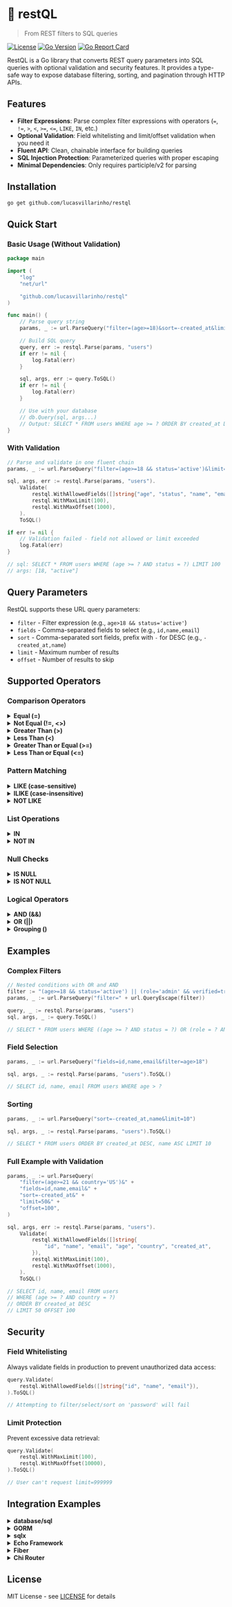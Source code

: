 # 🔁 restQL

> From REST filters to SQL queries

[![License](https://img.shields.io/github/license/lucasvillarinho/noproblem)](https://github.com/lucasvillarinho/restql/blob/master/LICENSE)
[![Go Version](https://img.shields.io/github/go-mod/go-version/lucasvillarinho/restql)](https://github.com/lucasvillarinho/restql)
[![Go Report Card](https://goreportcard.com/badge/github.com/lucasvillarinho/restql)](https://goreportcard.com/report/github.com/lucasvillarinho/restql)

RestQL is a Go library that converts REST query parameters into SQL queries with optional validation and security features. It provides a type-safe way to expose database filtering, sorting, and pagination through HTTP APIs.

## Features

- **Filter Expressions**: Parse complex filter expressions with operators (`=`, `!=`, `>`, `<`, `>=`, `<=`, `LIKE`, `IN`, etc.)
- **Optional Validation**: Field whitelisting and limit/offset validation when you need it
- **Fluent API**: Clean, chainable interface for building queries
- **SQL Injection Protection**: Parameterized queries with proper escaping
- **Minimal Dependencies**: Only requires participle/v2 for parsing

## Installation

```bash
go get github.com/lucasvillarinho/restql
```

## Quick Start

### Basic Usage (Without Validation)

```go
package main

import (
    "log"
    "net/url"

    "github.com/lucasvillarinho/restql"
)

func main() {
    // Parse query string
    params, _ := url.ParseQuery("filter=(age>=18)&sort=-created_at&limit=10")

    // Build SQL query
    query, err := restql.Parse(params, "users")
    if err != nil {
        log.Fatal(err)
    }

    sql, args, err := query.ToSQL()
    if err != nil {
        log.Fatal(err)
    }

    // Use with your database
    // db.Query(sql, args...)
    // Output: SELECT * FROM users WHERE age >= ? ORDER BY created_at DESC LIMIT 10
}
```

### With Validation

```go
// Parse and validate in one fluent chain
params, _ := url.ParseQuery("filter=(age>=18 && status='active')&limit=1000")

sql, args, err := restql.Parse(params, "users").
    Validate(
        restql.WithAllowedFields([]string{"age", "status", "name", "email"}),
        restql.WithMaxLimit(100),
        restql.WithMaxOffset(1000),
    ).
    ToSQL()

if err != nil {
    // Validation failed - field not allowed or limit exceeded
    log.Fatal(err)
}

// sql: SELECT * FROM users WHERE (age >= ? AND status = ?) LIMIT 100
// args: [18, "active"]
```

## Query Parameters

RestQL supports these URL query parameters:

- `filter` - Filter expression (e.g., `age>18 && status='active'`)
- `fields` - Comma-separated fields to select (e.g., `id,name,email`)
- `sort` - Comma-separated sort fields, prefix with `-` for DESC (e.g., `-created_at,name`)
- `limit` - Maximum number of results
- `offset` - Number of results to skip

## Supported Operators

### Comparison Operators

<details>
<summary><b>Equal (=)</b></summary>

```go
params, _ := url.ParseQuery("filter=status='active'")
sql, args, _ := restql.Parse(params, "users").ToSQL()
// SELECT * FROM users WHERE status = ?
// args: ["active"]
```

</details>

<details>
<summary><b>Not Equal (!=, <>)</b></summary>

```go
params, _ := url.ParseQuery("filter=status!='inactive'")
sql, args, _ := restql.Parse(params, "users").ToSQL()
// SELECT * FROM users WHERE status != ?
// args: ["inactive"]
```

</details>

<details>
<summary><b>Greater Than (>)</b></summary>

```go
params, _ := url.ParseQuery("filter=age>18")
sql, args, _ := restql.Parse(params, "users").ToSQL()
// SELECT * FROM users WHERE age > ?
// args: [18]
```

</details>

<details>
<summary><b>Less Than (<)</b></summary>

```go
params, _ := url.ParseQuery("filter=price<100")
sql, args, _ := restql.Parse(params, "products").ToSQL()
// SELECT * FROM products WHERE price < ?
// args: [100]
```

</details>

<details>
<summary><b>Greater Than or Equal (>=)</b></summary>

```go
params, _ := url.ParseQuery("filter=rating>=4.5")
sql, args, _ := restql.Parse(params, "reviews").ToSQL()
// SELECT * FROM reviews WHERE rating >= ?
// args: [4.5]
```

</details>

<details>
<summary><b>Less Than or Equal (<=)</b></summary>

```go
params, _ := url.ParseQuery("filter=stock<=10")
sql, args, _ := restql.Parse(params, "products").ToSQL()
// SELECT * FROM products WHERE stock <= ?
// args: [10]
```

</details>

### Pattern Matching

<details>
<summary><b>LIKE (case-sensitive)</b></summary>

```go
params, _ := url.ParseQuery("filter=name LIKE '%John%'")
sql, args, _ := restql.Parse(params, "users").ToSQL()
// SELECT * FROM users WHERE name LIKE ?
// args: ["%John%"]
```

</details>

<details>
<summary><b>ILIKE (case-insensitive)</b></summary>

```go
params, _ := url.ParseQuery("filter=email ILIKE '%@gmail.com'")
sql, args, _ := restql.Parse(params, "users").ToSQL()
// SELECT * FROM users WHERE email ILIKE ?
// args: ["%@gmail.com"]
```

</details>

<details>
<summary><b>NOT LIKE</b></summary>

```go
params, _ := url.ParseQuery("filter=name NOT LIKE '%test%'")
sql, args, _ := restql.Parse(params, "users").ToSQL()
// SELECT * FROM users WHERE name NOT LIKE ?
// args: ["%test%"]
```

</details>

### List Operations

<details>
<summary><b>IN</b></summary>

```go
params, _ := url.ParseQuery("filter=status IN ('active','pending','approved')")
sql, args, _ := restql.Parse(params, "orders").ToSQL()
// SELECT * FROM orders WHERE status IN (?, ?, ?)
// args: ["active", "pending", "approved"]
```

</details>

<details>
<summary><b>NOT IN</b></summary>

```go
params, _ := url.ParseQuery("filter=role NOT IN ('admin','superadmin')")
sql, args, _ := restql.Parse(params, "users").ToSQL()
// SELECT * FROM users WHERE role NOT IN (?, ?)
// args: ["admin", "superadmin"]
```

</details>

### Null Checks

<details>
<summary><b>IS NULL</b></summary>

```go
params, _ := url.ParseQuery("filter=deleted_at IS NULL")
sql, args, _ := restql.Parse(params, "users").ToSQL()
// SELECT * FROM users WHERE deleted_at IS NULL
// args: []
```

</details>

<details>
<summary><b>IS NOT NULL</b></summary>

```go
params, _ := url.ParseQuery("filter=email IS NOT NULL")
sql, args, _ := restql.Parse(params, "users").ToSQL()
// SELECT * FROM users WHERE email IS NOT NULL
// args: []
```

</details>

### Logical Operators

<details>
<summary><b>AND (&&)</b></summary>

```go
params, _ := url.ParseQuery("filter=age>=18 && status='active'")
sql, args, _ := restql.Parse(params, "users").ToSQL()
// SELECT * FROM users WHERE (age >= ? AND status = ?)
// args: [18, "active"]
```

</details>

<details>
<summary><b>OR (||)</b></summary>

```go
params, _ := url.ParseQuery("filter=role='admin' || role='moderator'")
sql, args, _ := restql.Parse(params, "users").ToSQL()
// SELECT * FROM users WHERE (role = ? OR role = ?)
// args: ["admin", "moderator"]
```

</details>

<details>
<summary><b>Grouping ()</b></summary>

```go
params, _ := url.ParseQuery("filter=(age>=18 && country='US') || (age>=21 && country='UK')")
sql, args, _ := restql.Parse(params, "users").ToSQL()
// SELECT * FROM users WHERE ((age >= ? AND country = ?) OR (age >= ? AND country = ?))
// args: [18, "US", 21, "UK"]
```

</details>

## Examples

### Complex Filters

```go
// Nested conditions with OR and AND
filter := "(age>=18 && status='active') || (role='admin' && verified=true)"
params, _ := url.ParseQuery("filter=" + url.QueryEscape(filter))

query, _ := restql.Parse(params, "users")
sql, args, _ := query.ToSQL()

// SELECT * FROM users WHERE ((age >= ? AND status = ?) OR (role = ? AND verified = ?))
```

### Field Selection

```go
params, _ := url.ParseQuery("fields=id,name,email&filter=age>18")

sql, args, _ := restql.Parse(params, "users").ToSQL()

// SELECT id, name, email FROM users WHERE age > ?
```

### Sorting

```go
params, _ := url.ParseQuery("sort=-created_at,name&limit=10")

sql, args, _ := restql.Parse(params, "users").ToSQL()

// SELECT * FROM users ORDER BY created_at DESC, name ASC LIMIT 10
```

### Full Example with Validation

```go
params, _ := url.ParseQuery(
    "filter=(age>=21 && country='US')&" +
    "fields=id,name,email&" +
    "sort=-created_at&" +
    "limit=50&" +
    "offset=100",
)

sql, args, err := restql.Parse(params, "users").
    Validate(
        restql.WithAllowedFields([]string{
            "id", "name", "email", "age", "country", "created_at",
        }),
        restql.WithMaxLimit(100),
        restql.WithMaxOffset(1000),
    ).
    ToSQL()

// SELECT id, name, email FROM users
// WHERE (age >= ? AND country = ?)
// ORDER BY created_at DESC
// LIMIT 50 OFFSET 100
```

## Security

### Field Whitelisting

Always validate fields in production to prevent unauthorized data access:

```go
query.Validate(
    restql.WithAllowedFields([]string{"id", "name", "email"}),
).ToSQL()

// Attempting to filter/select/sort on 'password' will fail
```

### Limit Protection

Prevent excessive data retrieval:

```go
query.Validate(
    restql.WithMaxLimit(100),
    restql.WithMaxOffset(10000),
).ToSQL()

// User can't request limit=999999
```

## Integration Examples

<details>
<summary><b>database/sql</b></summary>

```go
package main

import (
    "database/sql"
    "log"
    "net/url"

    _ "github.com/lib/pq"
    "github.com/lucasvillarinho/restql"
)

func main() {
    db, _ := sql.Open("postgres", "connection-string")
    defer db.Close()

    params, _ := url.ParseQuery("filter=age>=18&sort=-created_at&limit=10")

    sql, args, err := restql.Parse(params, "users").ToSQL()
    if err != nil {
        log.Fatal(err)
    }

    rows, err := db.Query(sql, args...)
    if err != nil {
        log.Fatal(err)
    }
    defer rows.Close()

    // Process rows...
}
```

</details>

<details>
<summary><b>GORM</b></summary>

```go
package main

import (
    "log"
    "net/url"

    "github.com/lucasvillarinho/restql"
    "gorm.io/driver/postgres"
    "gorm.io/gorm"
)

type User struct {
    ID        uint
    Name      string
    Email     string
    Age       int
    Status    string
    CreatedAt time.Time
}

func main() {
    db, _ := gorm.Open(postgres.Open("connection-string"), &gorm.Config{})

    params, _ := url.ParseQuery("filter=(age>=18 && status='active')&fields=id,name,email&limit=50")

    allowedFields := []string{"id", "name", "email", "age", "status", "created_at"}

    sql, args, err := restql.Parse(params, "users").
        Validate(restql.WithAllowedFields(allowedFields)).
        ToSQL()
    if err != nil {
        log.Fatal(err)
    }

    var users []User
    if err := db.Raw(sql, args...).Scan(&users).Error; err != nil {
        log.Fatal(err)
    }

    // Use users...
}
```

</details>

<details>
<summary><b>sqlx</b></summary>

```go
package main

import (
    "log"
    "net/url"

    "github.com/jmoiron/sqlx"
    _ "github.com/lib/pq"
    "github.com/lucasvillarinho/restql"
)

type User struct {
    ID        int       `db:"id"`
    Name      string    `db:"name"`
    Email     string    `db:"email"`
    Age       int       `db:"age"`
    Status    string    `db:"status"`
    CreatedAt time.Time `db:"created_at"`
}

func main() {
    db, _ := sqlx.Connect("postgres", "connection-string")
    defer db.Close()

    params, _ := url.ParseQuery("filter=status='active'&sort=-created_at&limit=20")

    sql, args, err := restql.Parse(params, "users").ToSQL()
    if err != nil {
        log.Fatal(err)
    }

    var users []User
    if err := db.Select(&users, sql, args...); err != nil {
        log.Fatal(err)
    }

    // Use users...
}
```

</details>

<details>
<summary><b>Echo Framework</b></summary>

```go
package main

import (
    "database/sql"
    "net/http"

    "github.com/labstack/echo/v4"
    _ "github.com/lib/pq"
    "github.com/lucasvillarinho/restql"
)

type User struct {
    ID     int    `json:"id"`
    Name   string `json:"name"`
    Email  string `json:"email"`
    Age    int    `json:"age"`
    Status string `json:"status"`
}

func main() {
    e := echo.New()
    db, _ := sql.Open("postgres", "connection-string")
    defer db.Close()

    e.GET("/users", func(c echo.Context) error {
        allowedFields := []string{"id", "name", "email", "age", "status", "created_at"}

        sql, args, err := restql.Parse(c.QueryParams(), "users").
            Validate(
                restql.WithAllowedFields(allowedFields),
                restql.WithMaxLimit(100),
                restql.WithMaxOffset(1000),
            ).
            ToSQL()

        if err != nil {
            return c.JSON(http.StatusBadRequest, map[string]string{
                "error": err.Error(),
            })
        }

        rows, err := db.Query(sql, args...)
        if err != nil {
            return c.JSON(http.StatusInternalServerError, map[string]string{
                "error": "Database error",
            })
        }
        defer rows.Close()

        var users []User
        // Scan rows into users...

        return c.JSON(http.StatusOK, users)
    })

    e.Logger.Fatal(e.Start(":8080"))
}
```

</details>

<details>
<summary><b>Fiber</b></summary>

```go
package main

import (
    "database/sql"
    "net/url"

    "github.com/gofiber/fiber/v2"
    _ "github.com/lib/pq"
    "github.com/lucasvillarinho/restql"
)

type User struct {
    ID     int    `json:"id"`
    Name   string `json:"name"`
    Email  string `json:"email"`
    Age    int    `json:"age"`
    Status string `json:"status"`
}

func main() {
    app := fiber.New()
    db, _ := sql.Open("postgres", "connection-string")
    defer db.Close()

    app.Get("/users", func(c *fiber.Ctx) error {
        // Convert Fiber query params to url.Values
        params := make(url.Values)
        c.Request().URI().QueryArgs().VisitAll(func(key, value []byte) {
            params.Add(string(key), string(value))
        })

        allowedFields := []string{"id", "name", "email", "age", "status", "created_at"}

        sql, args, err := restql.Parse(params, "users").
            Validate(
                restql.WithAllowedFields(allowedFields),
                restql.WithMaxLimit(100),
            ).
            ToSQL()

        if err != nil {
            return c.Status(fiber.StatusBadRequest).JSON(fiber.Map{
                "error": err.Error(),
            })
        }

        rows, err := db.Query(sql, args...)
        if err != nil {
            return c.Status(fiber.StatusInternalServerError).JSON(fiber.Map{
                "error": "Database error",
            })
        }
        defer rows.Close()

        var users []User
        // Scan rows into users...

        return c.JSON(users)
    })

    app.Listen(":8080")
}
```

</details>

<details>
<summary><b>Chi Router</b></summary>

```go
package main

import (
    "database/sql"
    "encoding/json"
    "net/http"

    "github.com/go-chi/chi/v5"
    _ "github.com/lib/pq"
    "github.com/lucasvillarinho/restql"
)

type User struct {
    ID     int    `json:"id"`
    Name   string `json:"name"`
    Email  string `json:"email"`
    Age    int    `json:"age"`
    Status string `json:"status"`
}

func main() {
    r := chi.NewRouter()
    db, _ := sql.Open("postgres", "connection-string")
    defer db.Close()

    r.Get("/users", func(w http.ResponseWriter, r *http.Request) {
        allowedFields := []string{"id", "name", "email", "age", "status", "created_at"}

        sql, args, err := restql.Parse(r.URL.Query(), "users").
            Validate(
                restql.WithAllowedFields(allowedFields),
                restql.WithMaxLimit(100),
                restql.WithMaxOffset(1000),
            ).
            ToSQL()

        if err != nil {
            w.WriteHeader(http.StatusBadRequest)
            json.NewEncoder(w).Encode(map[string]string{
                "error": err.Error(),
            })
            return
        }

        rows, err := db.Query(sql, args...)
        if err != nil {
            w.WriteHeader(http.StatusInternalServerError)
            json.NewEncoder(w).Encode(map[string]string{
                "error": "Database error",
            })
            return
        }
        defer rows.Close()

        var users []User
        // Scan rows into users...

        w.Header().Set("Content-Type", "application/json")
        json.NewEncoder(w).Encode(users)
    })

    http.ListenAndServe(":8080", r)
}
```

</details>

## License

MIT License - see [LICENSE](LICENSE) for details
